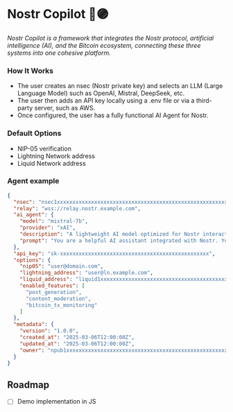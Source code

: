 # Nostr Copilot 🤖🟣

*Nostr Copilot is a framework that integrates the Nostr protocol, artificial intelligence (AI), and the Bitcoin ecosystem, connecting these three systems into one cohesive platform.*

### How It Works

- The user creates an nsec (Nostr private key) and selects an LLM (Large Language Model) such as OpenAI, Mistral, DeepSeek, etc.
- The user then adds an API key locally using a .env file or via a third-party server, such as AWS.
- Once configured, the user has a fully functional AI Agent for Nostr.

### Default Options

- NIP-05 verification
- Lightning Network address
- Liquid Network address

### Agent example

```json
{
  "nsec": "nsec1xxxxxxxxxxxxxxxxxxxxxxxxxxxxxxxxxxxxxxxxxxxxxxxxxxxxxxxxxxxxxx",
  "relay": "wss://relay.nostr.example.com",
  "ai_agent": {
    "model": "mistral-7b",
    "provider": "xAI",
    "description": "A lightweight AI model optimized for Nostr interactions.",
    "prompt": "You are a helpful AI assistant integrated with Nostr. Your role is to assist users in generating posts, analyzing Nostr events, and providing insights about Bitcoin and Lightning transactions. Respond concisely, use a friendly tone, and prioritize privacy and decentralization in your advice."
  },
  "api_key": "sk-xxxxxxxxxxxxxxxxxxxxxxxxxxxxxxxxxxxxxxxxxxxxxxxx",
  "options": {
    "nip05": "user@domain.com",
    "lightning_address": "user@ln.example.com",
    "liquid_address": "liquid1xxxxxxxxxxxxxxxxxxxxxxxxxxxxxxxxxxxxxxxxxxxxxx",
    "enabled_features": [
      "post_generation",
      "content_moderation",
      "bitcoin_tx_monitoring"
    ]
  },
  "metadata": {
    "version": "1.0.0",
    "created_at": "2025-03-06T12:00:00Z",
    "updated_at": "2025-03-06T12:00:00Z",
    "owner": "npub1xxxxxxxxxxxxxxxxxxxxxxxxxxxxxxxxxxxxxxxxxxxxxxxxxxxxxxxxxxxxxx"
  }
}
```

## Roadmap

- [ ] Demo implementation in JS
